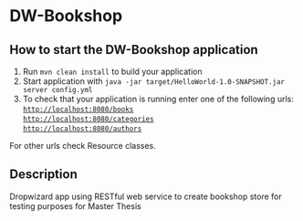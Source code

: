 # DW-Bookshop

How to start the DW-Bookshop application
---

1. Run `mvn clean install` to build your application
2. Start application with `java -jar target/HelloWorld-1.0-SNAPSHOT.jar server config.yml`
3. To check that your application is running enter one of the following urls:<br/>
  [`http://localhost:8080/books`](http://localhost:8080/books) <br/>
  [`http://localhost:8080/categories`](http://localhost:8080/categories) <br/>
  [`http://localhost:8080/authors`](http://localhost:8080/authors) <br/>
  
For other urls check Resource classes.  

## Description
  Dropwizard app using RESTful web service to create bookshop store for testing purposes for Master Thesis
